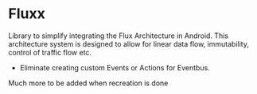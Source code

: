 Fluxx
============


Library to simplify integrating the Flux Architecture in Android.
This architecture system is designed to allow for linear data flow, immutability, control of traffic flow etc.

 * Eliminate creating custom Events or Actions for Eventbus.

Much more to be added when recreation is done